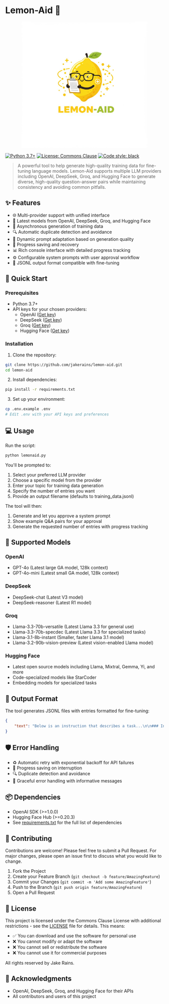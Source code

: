 # Lemon-Aid 🍋

<p align="center">
  <img src="lemonaidlogo.png" alt="Lemon-Aid Logo" width="400"/>
</p>

[![Python 3.7+](https://img.shields.io/badge/python-3.7+-blue.svg)](https://www.python.org/downloads/)
[![License: Commons Clause](https://img.shields.io/badge/License-Commons%20Clause-red.svg)](LICENSE)
[![Code style: black](https://img.shields.io/badge/code%20style-black-000000.svg)](https://github.com/psf/black)

> A powerful tool to help generate high-quality training data for fine-tuning language models. Lemon-Aid supports multiple LLM providers including OpenAI, DeepSeek, Groq, and Hugging Face to generate diverse, high-quality question-answer pairs while maintaining consistency and avoiding common pitfalls.

## ✨ Features

- 🌐 Multi-provider support with unified interface
- 🤖 Latest models from OpenAI, DeepSeek, Groq, and Hugging Face
- 🚀 Asynchronous generation of training data
- 🔍 Automatic duplicate detection and avoidance
- 🧠 Dynamic prompt adaptation based on generation quality
- 💾 Progress saving and recovery
- 📊 Rich console interface with detailed progress tracking
- ⚙️ Configurable system prompts with user approval workflow
- 📄 JSONL output format compatible with fine-tuning

## 🚀 Quick Start

### Prerequisites

- Python 3.7+
- API keys for your chosen providers:
  - OpenAI ([Get key](https://platform.openai.com))
  - DeepSeek ([Get key](https://platform.deepseek.com))
  - Groq ([Get key](https://console.groq.com))
  - Hugging Face ([Get key](https://huggingface.co/settings/tokens))

### Installation

1. Clone the repository:
```bash
git clone https://github.com/jakerains/lemon-aid.git
cd lemon-aid
```

2. Install dependencies:
```bash
pip install -r requirements.txt
```

3. Set up your environment:
```bash
cp .env.example .env
# Edit .env with your API keys and preferences
```

## 💻 Usage

Run the script:
```bash
python lemonaid.py
```

You'll be prompted to:
1. Select your preferred LLM provider
2. Choose a specific model from the provider
3. Enter your topic for training data generation
4. Specify the number of entries you want
5. Provide an output filename (defaults to training_data.jsonl)

The tool will then:
1. Generate and let you approve a system prompt
2. Show example Q&A pairs for your approval
3. Generate the requested number of entries with progress tracking

## 🤖 Supported Models

### OpenAI
- GPT-4o (Latest large GA model, 128k context)
- GPT-4o-mini (Latest small GA model, 128k context)

### DeepSeek
- DeepSeek-chat (Latest V3 model)
- DeepSeek-reasoner (Latest R1 model)

### Groq
- Llama-3.3-70b-versatile (Latest Llama 3.3 for general use)
- Llama-3.3-70b-specdec (Latest Llama 3.3 for specialized tasks)
- Llama-3.1-8b-instant (Smaller, faster Llama 3.1 model)
- Llama-3.2-90b-vision-preview (Latest vision-enabled Llama model)

### Hugging Face
- Latest open source models including Llama, Mixtral, Gemma, Yi, and more
- Code-specialized models like StarCoder
- Embedding models for specialized tasks

## 📄 Output Format

The tool generates JSONL files with entries formatted for fine-tuning:
```json
{
    "text": "Below is an instruction that describes a task...\n\n### Instruction:\n[Question]\n\n### Response:\n[Answer]\n<|end_of_text|>"
}
```

## 🛡️ Error Handling

- ♻️ Automatic retry with exponential backoff for API failures
- 💾 Progress saving on interruption
- 🔍 Duplicate detection and avoidance
- 🚨 Graceful error handling with informative messages

## 📦 Dependencies

- OpenAI SDK (>=1.0.0)
- Hugging Face Hub (>=0.20.3)
- See [requirements.txt](requirements.txt) for the full list of dependencies

## 🤝 Contributing

Contributions are welcome! Please feel free to submit a Pull Request. For major changes, please open an issue first to discuss what you would like to change.

1. Fork the Project
2. Create your Feature Branch (`git checkout -b feature/AmazingFeature`)
3. Commit your Changes (`git commit -m 'Add some AmazingFeature'`)
4. Push to the Branch (`git push origin feature/AmazingFeature`)
5. Open a Pull Request

## 📝 License

This project is licensed under the Commons Clause License with additional restrictions - see the [LICENSE](LICENSE) file for details. This means:

- ✅ You can download and use the software for personal use
- ❌ You cannot modify or adapt the software
- ❌ You cannot sell or redistribute the software
- ❌ You cannot use it for commercial purposes

All rights reserved by Jake Rains.

## 🙏 Acknowledgments

- OpenAI, DeepSeek, Groq, and Hugging Face for their APIs
- All contributors and users of this project 
